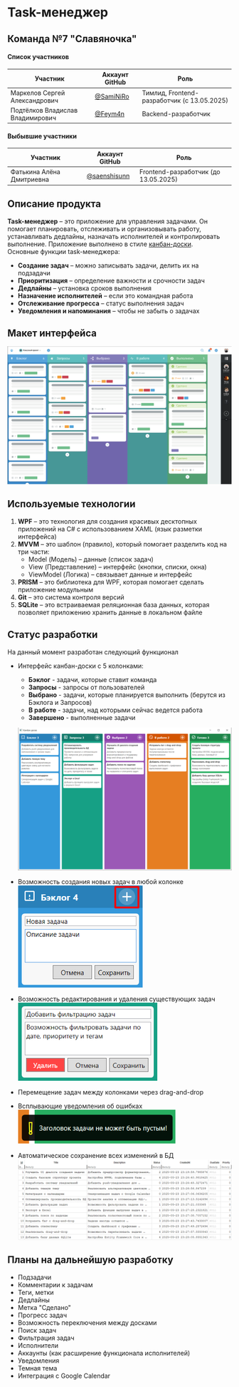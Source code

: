 # Task-менеджер
## Команда №7 "Славяночка"
#### Список участников

| Участник                         | Аккаунт GitHub                                 | Роль                                        |
| -------------------------------- | ---------------------------------------------- | ------------------------------------------- |
| Маркелов Сергей Александрович    | [@SamiNiRo](https://github.com/SamiNiRo)       | Тимлид, Frontend-разработчик (с 13.05.2025) |
| Подтёлков Владислав Владимирович | [@Feym4n](https://github.com/Feym4n)           | Backend-разработчик                         |
#### Выбывшие участники
| Участник                  | Аккаунт GitHub                                 | Роль                                 |
| ------------------------- | ---------------------------------------------- | ------------------------------------ |
| Фатькина Алёна Дмитриевна | [@saenshisunn](https://github.com/saenshisunn) | Frontend-разработчик (до 13.05.2025) |
## Описание продукта
**Task-менеджер** – это приложение для управления задачами. Он помогает планировать, отслеживать и организовывать работу, устанавливать дедлайны, назначать исполнителей и контролировать выполнение. Приложение выполнено в стиле [канбан-доски](https://ru.wikipedia.org/wiki/%D0%9A%D0%B0%D0%BD%D0%B1%D0%B0%D0%BD-%D0%B4%D0%BE%D1%81%D0%BA%D0%B0).  
Основные функции task-менеджера:
- **Создание задач** – можно записывать задачи, делить их на подзадачи
- **Приоритизация** – определение важности и срочности задач
- **Дедлайны** – установка сроков выполнения
- **Назначение исполнителей** – если это командная работа
- **Отслеживание прогресса** – статус выполнения задач
- **Уведомления и напоминания** – чтобы не забыть о задачах
## Макет интерфейса
![Макет интерфейса](/Pictures/01.%20Макет%20интерфейса.png)
## Используемые технологии
1. **WPF** – это технология для создания красивых десктопных приложений на C# с использованием XAML (язык разметки интерфейса)
2. **MVVM** – это шаблон (правило), который помогает разделить код на три части:
	- Model (Модель) – данные (список задач)
	- View (Представление) – интерфейс (кнопки, списки, окна)
	- ViewModel (Логика) – связывает данные и интерфейс
3. **PRISM** – это библиотека для WPF, которая помогает сделать приложение модульным
4. **Git** – это система контроля версий
5. **SQLite** – это встраиваемая реляционная база данных, которая позволяет приложению хранить данные в локальном файле
## Статус разработки
На данный момент разработан следующий функционал
- Интерфейс канбан-доски с 5 колонками: 
	- **Бэклог** - задачи, которые ставит команда
	- **Запросы** - запросы от пользователей
	- **Выбрано** - задачи, которые планируется выполнить (берутся из Бэклога и Запросов)
	- **В работе** - задачи, над которыми сейчас ведется работа
	- **Завершено** - выполненные задачи
	  
	![Интерфейс](/Pictures/02.%20Интерфейс.png)
- Возможность создания новых задач в любой колонке  
	![Создание задач](/Pictures/03.%20Создание%20задач.png)
- Возможность редактирования и удаления существующих задач  
	![Редактирование задач](/Pictures/04.%20Редактирование%20задач.png)
- Перемещение задач между колонками через drag-and-drop
- Всплывающие уведомления об ошибках  
	![Уведомление](/Pictures/05.%20Уведомление.png)
- Автоматическое сохранение всех изменений в БД  
	![База данных](/Pictures/06.%20База%20данных.png)
## Планы на дальнейшую разработку
- Подзадачи
- Комментарии к задачам
- Теги, метки
- Дедлайны
- Метка "Сделано"
- Прогресс задач
- Возможность переключения между досками
- Поиск задач
- Фильтрация задач
- Исполнители
- Аккаунты (как расширение функционала исполнителей)
- Уведомления
- Темная тема
- Интеграция с Google Calendar

